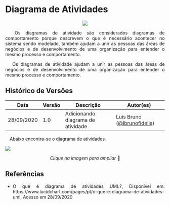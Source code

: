 # Diagrama de Atividades

<div style="display: flex; justify-content: center; align-items:center;">
    <img src="https://unbarqdsw.github.io/2020.1_G11_SYA/assets/modelagem/diagram.png">
</div>

<p align="justify">&emsp;
Os diagramas de atividade são considerados diagramas de comportamento porque descrevem o que é necessário acontecer no sistema sendo modelado, também ajudam a unir as pessoas das áreas de negócios e de desenvolvimento de uma organização para entender o mesmo processo e comportamento.
</p>

<p align="justify">&emsp;
Os diagramas de atividade ajudam a unir as pessoas das áreas de negócios e de desenvolvimento de uma organização para entender o mesmo processo e comportamento.
</p>

## **Histórico de Versões**
Data | Versão | Descrição | Autor(es) 
---- | ----------- | ------ | ---------
28/09/2020 | 1.0 |  Adicionando diagrama de atividade | Luis Bruno ([@lbrunofidelis](http://github.com/lbrunofidelis)) |

<p align="justify">&emsp;Abaixo encontra-se o diagrama de atividades.</p>

[![](https://unbarqdsw.github.io/2020.1_G11_SYA/assets/modelagem/atividade.jpg)](https://unbarqdsw.github.io/2020.1_G11_SYA/assets/modelagem/atividade.jpg)
<p align="center"><i>Clique na imagem para ampliar</i> 🔎 </p>

## **Referências**
 * <p align="justify">O que é diagrama de atividades UML?, Disponível em: https://www.lucidchart.com/pages/pt/o-que-e-diagrama-de-atividades-uml, Acesso em 28/09/2020</p>
